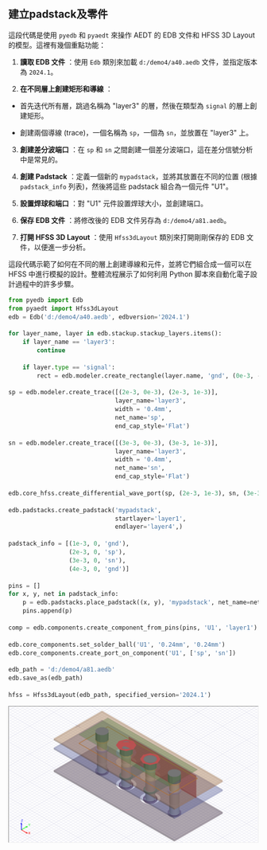 建立padstack及零件
---
這段代碼是使用 `pyedb` 和 `pyaedt` 來操作 AEDT 的 EDB 文件和 HFSS 3D Layout 的模型。這裡有幾個重點功能： 
1. **讀取 EDB 文件** ：使用 `Edb` 類別來加載 `d:/demo4/a40.aedb` 文件，並指定版本為 `2024.1`。
 
2. **在不同層上創建矩形和導線** ： 
  - 首先迭代所有層，跳過名稱為 "layer3" 的層，然後在類型為 `signal` 的層上創建矩形。
 
  - 創建兩個導線 (trace)，一個名稱為 `sp`，一個為 `sn`，並放置在 "layer3" 上。
 
3. **創建差分波端口** ：在 `sp` 和 `sn` 之間創建一個差分波端口，這在差分信號分析中是常見的。
 
4. **創建 Padstack** ：定義一個新的 `mypadstack`，並將其放置在不同的位置 (根據 `padstack_info` 列表)，然後將這些 padstack 組合為一個元件 "U1"。
 
5. **設置焊球和端口** ：對 "U1" 元件設置焊球大小，並創建端口。
 
6. **保存 EDB 文件** ：將修改後的 EDB 文件另存為 `d:/demo4/a81.aedb`。
 
7. **打開 HFSS 3D Layout** ：使用 `Hfss3dLayout` 類別來打開剛剛保存的 EDB 文件，以便進一步分析。

這段代碼示範了如何在不同的層上創建導線和元件，並將它們組合成一個可以在 HFSS 中進行模擬的設計。整體流程展示了如何利用 Python 脚本來自動化電子設計過程中的許多步驟。
```python
from pyedb import Edb
from pyaedt import Hfss3dLayout
edb = Edb('d:/demo4/a40.aedb', edbversion='2024.1')

for layer_name, layer in edb.stackup.stackup_layers.items():
    if layer_name == 'layer3':
        continue
    
    if layer.type == 'signal':
        rect = edb.modeler.create_rectangle(layer.name, 'gnd', (0e-3, -1e-3), (5e-3, 1e-3))

sp = edb.modeler.create_trace([(2e-3, 0e-3), (2e-3, 1e-3)],
                              layer_name='layer3',
                              width = '0.4mm',
                              net_name='sp',
                              end_cap_style='Flat')

sn = edb.modeler.create_trace([(3e-3, 0e-3), (3e-3, 1e-3)],
                              layer_name='layer3',
                              width = '0.4mm',
                              net_name='sn',
                              end_cap_style='Flat')

edb.core_hfss.create_differential_wave_port(sp, (2e-3, 1e-3), sn, (3e-3, 1e-3), horizontal_extent_factor=2)

edb.padstacks.create_padstack('mypadstack',                              
                              startlayer='layer1', 
                              endlayer='layer4',)

padstack_info = [(1e-3, 0, 'gnd'),
                 (2e-3, 0, 'sp'),
                 (3e-3, 0, 'sn'),
                 (4e-3, 0, 'gnd')]

pins = []
for x, y, net in padstack_info:
    p = edb.padstacks.place_padstack((x, y), 'mypadstack', net_name=net, is_pin=True)
    pins.append(p)

comp = edb.components.create_component_from_pins(pins, 'U1', 'layer1')

edb.core_components.set_solder_ball('U1', '0.24mm', '0.24mm')
edb.core_components.create_port_on_component('U1', ['sp', 'sn'])

edb_path = 'd:/demo4/a81.aedb'
edb.save_as(edb_path)

hfss = Hfss3dLayout(edb_path, specified_version='2024.1')
```

![2024-08-13_14-11-30](/assets/2024-08-13_14-11-30.png)